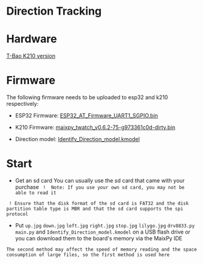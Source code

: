 # Direction Tracking

# Hardware

[T-Bao K210 version](https://www.aliexpress.com/item/1005001511367578.html)

# Firmware

The following firmware needs to be uploaded to esp32 and k210 respectively:

- ESP32 Firmware: [ESP32_AT_Firmware_UART1_SGPIO.bin](../../firmware/ESP32_AT_Firmware_UART1_SGPIO.bin)

- K210 Firmware: [maixpy_twatch_v0.6.2-75-g973361c0d-dirty.bin](../..//firmware/maixpy_twatch_v0.6.2-75-g973361c0d-dirty.bin)

- Direction model: [Identify_Direction_model.kmodel](./Identify_Direction_model.kmodel)

# Start

- Get an sd card You can usually use the sd card that came with your purchase
` !  Note: If you use your own sd card, you may not be able to read it`

` ! Ensure that the disk format of the sd card is FAT32 and the disk partition table type is MBR and that the sd card supports the spi protocol`

- Put `up.jpg` `down.jpg` `left.jpg` `right.jpg` `stop.jpg` `lilygo.jpg` `drv8833.py` `main.py` and `Identify_Direction_model.kmodel` on a USB flash drive or you can download them to the board's memory via the MaixPy IDE

`The second method may affect the speed of memory reading and the space consumption of large files, so the first method is used here`

